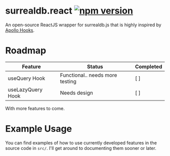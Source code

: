 # surrealdb.react [![npm version](https://badge.fury.io/js/surrealdb.react.svg)](https://badge.fury.io/js/surrealdb.react)

An open-source ReactJS wrapper for surrealdb.js that is highly inspired by [Apollo Hooks](https://www.apollographql.com/docs/react/api/react/hooks/).

# Roadmap

| Feature           | Status                          | Completed |
| ----------------- | ------------------------------- | --------- |
| useQuery Hook     | Functional.. needs more testing | [ ]       |
| useLazyQuery Hook | Needs design                    | [ ]       |

With more features to come.

# Example Usage

You can find examples of how to use currently developed features in the source code in `src/`. I'll get around to documenting them sooner or later.
